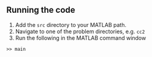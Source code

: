Running the code
----------------

1. Add the `src` directory to your MATLAB path.
2. Navigate to one of the problem directories, e.g. `cc2`
3. Run the following in the MATLAB command window

```
>> main
```
